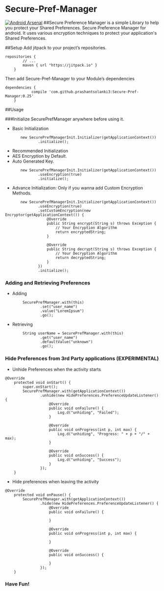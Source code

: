 # Secure-Pref-Manager
[![Android Arsenal](https://img.shields.io/badge/Android%20Arsenal-Secure%20Preference%20Manager-brightgreen.svg?style=flat-square)](http://android-arsenal.com/details/1/2747)
##Secure Preference Manager is a simple Library to help you protect your Shared Preferences.
Secure Preference Manager for android. It uses various encryption techniques to protect your application's Shared Preferences.

##Setup
Add jitpack to your project’s repositories.

```
repositories {
        // ...
        maven { url "https://jitpack.io" }
    }
```

Then add Secure-Pref-Manager to your Module’s dependencies

```
dependencies {
	        compile 'com.github.prashantsolanki3:Secure-Pref-Manager:0.25'
	}
```

##Usage

###Initialize SecurePrefManager anywhere before using it.

* Basic Initialization

```
       new SecurePrefManagerInit.Initializer(getApplicationContext())
               .initialize();
```

*  Recommended Initialization
  * AES Encryption by Default.
  * Auto Generated Key.

```
       new SecurePrefManagerInit.Initializer(getApplicationContext())
               .useEncryption(true)
               .initialize();
```

* Advance Initialization: Only if you wanna add Custom Encryption Methods.

```
       new SecurePrefManagerInit.Initializer(getApplicationContext())
               .useEncryption(true)
               .setCustomEncryption(new Encryptor(getApplicationContext()) {
                   @Override
                   public String encrypt(String s) throws Exception {
                       // Your Encryption Algorithm
                       return encryptedString;
                   }

                   @Override
                   public String decrypt(String s) throws Exception {
                       // Your Decryption Algorithm
                       return decryptedString;
                   }
               })
               .initialize();
```

### Adding and Retrieving Preferences

* Adding
```
        SecurePrefManager.with(this)
                .set("user_name")
                .value("LoremIpsum")
                .go();
```

* Retrieving

```
        String userName = SecurePrefManager.with(this)
                .get("user_name")
                .defaultValue("unknown")
                .go();
```

### Hide Preferences from 3rd Party applications (EXPERIMENTAL)

* Unhide Preferences when the activity starts
```
@Override
    protected void onStart() {
        super.onStart();
        SecurePrefManager.with(getApplicationContext())
                .unhide(new HidePreferences.PreferenceUpdateListener() {
                    @Override
                    public void onFailure() {
                        Log.d("unhiding", "Failed");
                    }

                    @Override
                    public void onProgress(int p, int max) {
                        Log.d("unhiding", "Progress: " + p + "/" + max);
                    }

                    @Override
                    public void onSuccess() {
                        Log.d("unhiding", "Success");
                    }
                });
    }
```
* Hide preferences when leaving the activity

```
@Override
    protected void onPause() {
        SecurePrefManager.with(getApplicationContext())
                .hide(new HidePreferences.PreferenceUpdateListener() {
                    @Override
                    public void onFailure() {

                    }

                    @Override
                    public void onProgress(int p, int max) {

                    }

                    @Override
                    public void onSuccess() {

                    }
                });
    }
```


### Have Fun!

